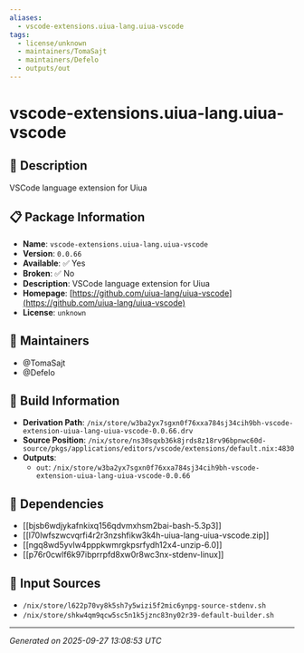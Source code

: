 ```yaml
---
aliases:
  - vscode-extensions.uiua-lang.uiua-vscode
tags:
  - license/unknown
  - maintainers/TomaSajt
  - maintainers/Defelo
  - outputs/out
---
```


# vscode-extensions.uiua-lang.uiua-vscode

## 📝 Description

VSCode language extension for Uiua

## 📋 Package Information

- **Name**: `vscode-extensions.uiua-lang.uiua-vscode`
- **Version**: `0.0.66`
- **Available**: ✅ Yes
- **Broken**: ✅ No
- **Description**: VSCode language extension for Uiua
- **Homepage**: [https://github.com/uiua-lang/uiua-vscode](https://github.com/uiua-lang/uiua-vscode)
- **License**: `unknown`
## 👥 Maintainers

- @TomaSajt
- @Defelo


## 🔧 Build Information

- **Derivation Path**: `/nix/store/w3ba2yx7sgxn0f76xxa784sj34cih9bh-vscode-extension-uiua-lang-uiua-vscode-0.0.66.drv`
- **Source Position**: `/nix/store/ns30sqxb36k8jrds8z18rv96bpnwc60d-source/pkgs/applications/editors/vscode/extensions/default.nix:4830`
- **Outputs**:
  - `out`:  `/nix/store/w3ba2yx7sgxn0f76xxa784sj34cih9bh-vscode-extension-uiua-lang-uiua-vscode-0.0.66`

## 🔗 Dependencies

- [[bjsb6wdjykafnkixq156qdvmxhsm2bai-bash-5.3p3]]
- [[l70lwfszwcvqrfi4r2r3nzshfikw3k4h-uiua-lang-uiua-vscode.zip]]
- [[ngq8wd5yvlw4pppkwmrgkpsrfydh12x4-unzip-6.0]]
- [[p76r0cwlf6k97ibprrpfd8xw0r8wc3nx-stdenv-linux]]

## 📁 Input Sources

- `/nix/store/l622p70vy8k5sh7y5wizi5f2mic6ynpg-source-stdenv.sh`
- `/nix/store/shkw4qm9qcw5sc5n1k5jznc83ny02r39-default-builder.sh`

---
*Generated on 2025-09-27 13:08:53 UTC*
